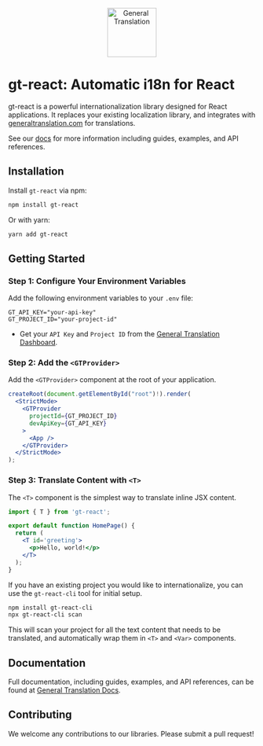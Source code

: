 <p align="center">
  <a href="https://generaltranslation.com" target="_blank">
    <img src="https://generaltranslation.com/gt-logo-light.svg" alt="General Translation" width="100" height="100">
  </a>
</p>

# gt-react: Automatic i18n for React

gt-react is a powerful internationalization library designed for React applications. It replaces your existing localization library, and integrates with [generaltranslation.com](https://generaltranslation.com) for translations.

See our [docs](https://www.generaltranslation.com/docs) for more information including guides, examples, and API references.

## Installation

Install `gt-react` via npm:

```bash
npm install gt-react
```

Or with yarn:

```bash
yarn add gt-react
```

## Getting Started

### Step 1: Configure Your Environment Variables

Add the following environment variables to your `.env` file:

```
GT_API_KEY="your-api-key"
GT_PROJECT_ID="your-project-id"
```

- Get your `API Key` and `Project ID` from the [General Translation Dashboard](https://www.generaltranslation.com).

### Step 2: Add the `<GTProvider>`

Add the `<GTProvider>` component at the root of your application.

```jsx
createRoot(document.getElementById("root")!).render(
  <StrictMode>
    <GTProvider
      projectId={GT_PROJECT_ID}
      devApiKey={GT_API_KEY}
    >
      <App />
    </GTProvider>
  </StrictMode>
);
```

### Step 3: Translate Content with `<T>`

The `<T>` component is the simplest way to translate inline JSX content.

```jsx
import { T } from 'gt-react';

export default function HomePage() {
  return (
    <T id='greeting'>
      <p>Hello, world!</p>
    </T>
  );
}
```

If you have an existing project you would like to internationalize, you can use the `gt-react-cli` tool for initial setup.

```bash
npm install gt-react-cli
npx gt-react-cli scan
```

This will scan your project for all the text content that needs to be translated, and automatically wrap them in `<T>` and `<Var>` components.

## Documentation

Full documentation, including guides, examples, and API references, can be found at [General Translation Docs](www.generaltranslation.com/docs).

## Contributing

We welcome any contributions to our libraries. Please submit a pull request!
